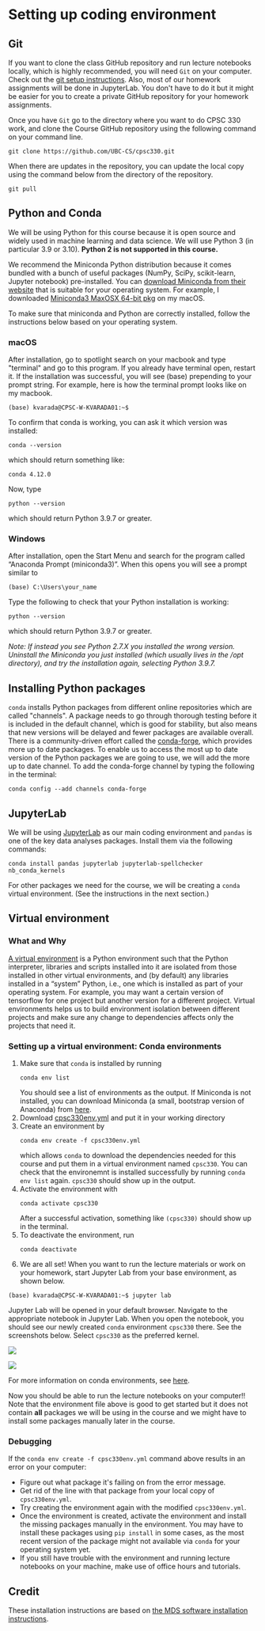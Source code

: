 # Setting up coding environment

## Git 

If you want to clone the class GitHub repository and run lecture notebooks locally, which is highly recommended, you will need `Git` on your computer. Check out the [git setup instructions](https://github.com/UBC-CS/cpsc330/blob/master/docs/git_installation.md). Also, most of our homework assignments will be done in JupyterLab. You don't have to do it but it might be easier for you to create a private GitHub repository for your homework assignments. 

Once you have `Git` go to the directory where you want to do CPSC 330 work, and clone the Course GitHub repository using the following command on your command line. 

```
git clone https://github.com/UBC-CS/cpsc330.git
```

When there are updates in the repository, you can update the local copy using the command below from the directory of the repository. 

```
git pull
```


## Python and Conda

We will be using Python for this course because it is open source and widely used in machine learning and data science. We will use Python 3 (in particular 3.9 or 3.10). **Python 2 is not supported in this course.**

We recommend the Miniconda Python distribution because it comes bundled with a bunch of useful packages (NumPy, SciPy, scikit-learn, Jupyter notebook) pre-installed. You can [download Miniconda from their website](https://docs.conda.io/en/latest/miniconda.html) that is suitable for your operating system. For example, I downloaded [Miniconda3 MaxOSX 64-bit pkg](https://repo.anaconda.com/miniconda/Miniconda3-latest-MacOSX-x86_64.pkg) on my macOS.  

To make sure that miniconda and Python are correctly installed, follow the instructions below based on your operating system. 

### macOS

After installation, go to spotlight search on your macbook and type "terminal" and go to this program. If you already have terminal open,  restart it. If the installation was successful, you will see (base) prepending to your prompt string. For example, here is how the terminal prompt looks like on my macbook. 

```
(base) kvarada@CPSC-W-KVARADA01:~$
```

To confirm that conda is working, you can ask it which version was installed:

```
conda --version
```

which should return something like: 

```
conda 4.12.0
```

Now, type 

```
python --version
``` 

which should return Python 3.9.7 or greater. 


### Windows

After installation, open the Start Menu and search for the program called “Anaconda Prompt (miniconda3)”. When this opens you will see a prompt similar to 

```
(base) C:\Users\your_name
```

Type the following to check that your Python installation is working:

```
python --version
```

which should return Python 3.9.7 or greater. 

_Note: If instead you see Python 2.7.X you installed the wrong version. Uninstall the Miniconda you just installed (which usually lives in the /opt directory), and try the installation again, selecting Python 3.9.7._


## Installing Python packages

`conda` installs Python packages from different online repositories which are called "channels". A package needs to go through thorough testing before it is included in the default channel, which is good for stability, but also means that new versions will be delayed and fewer packages are available overall. There is a community-driven effort called the [conda-forge](https://conda-forge.org/), which provides more up to date packages. To enable us to access the most up to date version of the Python packages we are going to use, we will add the more up to date channel. To add the conda-forge channel by typing the following in the terminal:

```
conda config --add channels conda-forge
```

## JupyterLab

We will be using [JupyterLab](https://jupyter.org/) as our main coding environment and `pandas` is one of the key data analyses packages. Install them via the following commands:

```
conda install pandas jupyterlab jupyterlab-spellchecker nb_conda_kernels
```

For other packages we need for the course, we will be creating a `conda` virtual environment. (See the instructions in the next section.)

## Virtual environment

### What and Why
[A virtual environment](https://docs.python.org/3/library/venv.html) is a Python environment such that the Python interpreter, libraries and scripts installed into it are isolated from those installed in other virtual environments, and (by default) any libraries installed in a “system” Python, i.e., one which is installed as part of your operating system.  For example, you may want a certain version of tensorflow for one project but another version for a different project. Virtual environments helps us to build environment isolation between different projects and make sure any change to dependencies affects only the projects that need it.

### Setting up a virtual environment: Conda environments

1. Make sure that `conda` is installed by running
    ```
    conda env list
    ```
    You should see a list of environments as the output. If Miniconda is not installed, you can download Miniconda (a small, bootstrap version of Anaconda) from [here](https://docs.conda.io/en/latest/miniconda.html).  
2. Download [cpsc330env.yml](https://github.com/UBC-CS/cpsc330/blob/master/docs/cpsc330env.yml) and put it in your working directory
3. Create an environment by 
    ```
    conda env create -f cpsc330env.yml
    ```
    which allows `conda` to download the dependencies needed for this course and put them in a virtual environment named `cpsc330`.
    You can check that the environemnt is installed successfully by running `conda env list` again. `cpsc330` should show up in the output.
4. Activate the environment with
    ```
    conda activate cpsc330
    ```
    After a successful activation, something like `(cpsc330)` should show up in the terminal.
5. To deactivate the environment, run
    ```
    conda deactivate
    ```    
6. We are all set! When you want to run the lecture materials or work on your homework, start Jupyter Lab from your base environment, as shown below.

```(base) kvarada@CPSC-W-KVARADA01:~$ jupyter lab```

Jupyter Lab will be opened in your default browser. Navigate to the appropriate notebook in Jupyter Lab. When you open the notebook, you should see our newly created `conda` environment `cpsc330` there. See the screenshots below. Select `cpsc330` as the preferred kernel. 

![](img/conda-kernel.png)

![](img/conda-env.png)
    
For more information on conda environments, see [here](https://docs.conda.io/projects/conda/en/latest/user-guide/tasks/manage-environments.html).

Now you should be able to run the lecture notebooks on your computer!! Note that the environment file above is good to get started but it does not contain **all** packages we will be using in the course and we might have to install some packages manually later in the course.  


### Debugging

If the `conda env create -f cpsc330env.yml` command above results in an error on your computer: 

- Figure out what package it's failing on from the error message.
- Get rid of the line with that package from your local copy of `cpsc330env.yml`. 
- Try creating the environment again with the modified `cpsc330env.yml`. 
- Once the environment is created, activate the environment and install the missing packages manually in the environment. You may have to install these packages using `pip install` in some cases, as the most recent version of the package might not available via `conda` for your operating system yet. 
- If you still have trouble with the environment and running lecture notebooks on your machine, make use of office hours and tutorials. 

## Credit

These installation instructions are based on [the MDS software installation instructions](https://ubc-mds.github.io/resources_pages/installation_instructions/).
